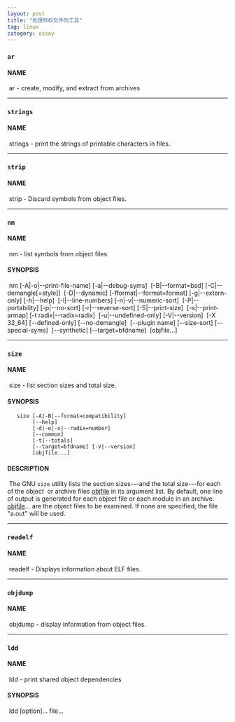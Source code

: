 ```yaml
---
layout: post
title: "处理目标文件的工具"
tag: linux
category: essay
---
```


### `ar`

#### NAME
​       ar - create, modify, and extract from archives

---

### `strings`

#### NAME
​       strings - print the strings of printable characters in files.

---

### `strip`

#### NAME
​       strip - Discard symbols from object files.

---

### `nm`

#### NAME
​       nm - list symbols from object files

#### SYNOPSIS
​       nm [-A|-o|--print-file-name] [-a|--debug-syms]
​          [-B|--format=bsd] [-C|--demangle[=style]]
​          [-D|--dynamic] [-fformat|--format=format]
​          [-g|--extern-only] [-h|--help]
​          [-l|--line-numbers] [-n|-v|--numeric-sort]
​          [-P|--portability] [-p|--no-sort]
​          [-r|--reverse-sort] [-S|--print-size]
​          [-s|--print-armap] [-t radix|--radix=radix]
​          [-u|--undefined-only] [-V|--version]
​          [-X 32_64] [--defined-only] [--no-demangle]
​          [--plugin name] [--size-sort] [--special-syms]
​          [--synthetic] [--target=bfdname]
​          [objfile...]

---

### `size`

#### NAME
​	size - list section sizes and total size.

#### SYNOPSIS
       size [-A|-B|--format=compatibility]
            [--help]
            [-d|-o|-x|--radix=number]
            [--common]
            [-t|--totals]
            [--target=bfdname] [-V|--version]
            [objfile...]

#### DESCRIPTION
​       The GNU `size` utility lists the section sizes---and the total size---for each of the object ​       or archive files <u>objfile</u> in its argument list.  By default, one line of output is generated for each object file or each module in an archive. <u>objfile</u>... are the object files to be examined.  If none are specified, the file "a.out" will be used.

---

### `readelf`

#### NAME
​       readelf - Displays information about ELF files.

---

### `objdump`

#### NAME
​       objdump - display information from object files.

---

### `ldd`

#### NAME
​       ldd - print shared object dependencies

#### SYNOPSIS
​       ldd [option]... file...
